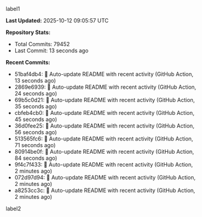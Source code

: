 
label1 
<!-- ACTIVITY_START -->
**Last Updated:** 2025-10-12 09:05:57 UTC

**Repository Stats:**
- Total Commits: 79452
- Last Commit: 13 seconds ago

**Recent Commits:**
- 51baf4db4: 🤖 Auto-update README with recent activity (GitHub Action, 13 seconds ago)
- 2869e6939: 🤖 Auto-update README with recent activity (GitHub Action, 24 seconds ago)
- 69b5c0d21: 🤖 Auto-update README with recent activity (GitHub Action, 35 seconds ago)
- cbfeb4cb0: 🤖 Auto-update README with recent activity (GitHub Action, 45 seconds ago)
- 36d0fee25: 🤖 Auto-update README with recent activity (GitHub Action, 56 seconds ago)
- 513565fc6: 🤖 Auto-update README with recent activity (GitHub Action, 71 seconds ago)
- 80914be0f: 🤖 Auto-update README with recent activity (GitHub Action, 84 seconds ago)
- 9f4c7f433: 🤖 Auto-update README with recent activity (GitHub Action, 2 minutes ago)
- 072d97d94: 🤖 Auto-update README with recent activity (GitHub Action, 2 minutes ago)
- a8253cc3c: 🤖 Auto-update README with recent activity (GitHub Action, 2 minutes ago)
<!-- ACTIVITY_END -->

label2
